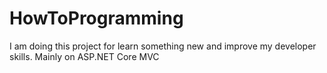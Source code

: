 # HowToProgramming

I am doing this project for learn something new and improve my developer skills. Mainly on ASP.NET Core MVC
